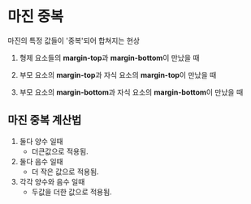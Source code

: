 마진 중복
===
마진의 특정 값들이 '중복'되어 합쳐지는 현상

1. 형제 요소들의 **margin-top**과 **margin-bottom**이 만났을 때

2. 부모 요소의 **margin-top**과 자식 요소의 **margin-top**이 만났을 때

3. 부모 요소의 **margin-bottom**과 자식 요소의 **margin-bottom**이 만났을 때

## 마진 중복 계산법

1. 둘다 양수 일때
    - 더큰값으로 적용됨.
2. 둘다 음수 일때
    - 더 작은 값으로 적용됨.
3. 각각 양수와 음수 일때
    - 두값을 더한 값으로 적용됨.

